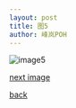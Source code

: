 ```yaml
---
layout: post
title: 图5
author: 峰岚POH
---
```


![image5](https://raw.githubusercontent.com/allforyanchen/allforyanchen.github.io/master/images/POH/5.jpg)


[next image](https://allforyanchen.github.io/2021/01/06/post-62-image6.html)

[back](https://allforyanchen.github.io/)
